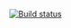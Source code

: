 [![Build status](https://ci.appveyor.com/api/projects/status/byv72u0r9emv7lyv/branch/main?svg=true)](https://ci.appveyor.com/project/NikolayT35/t-2-3-post/branch/main)
